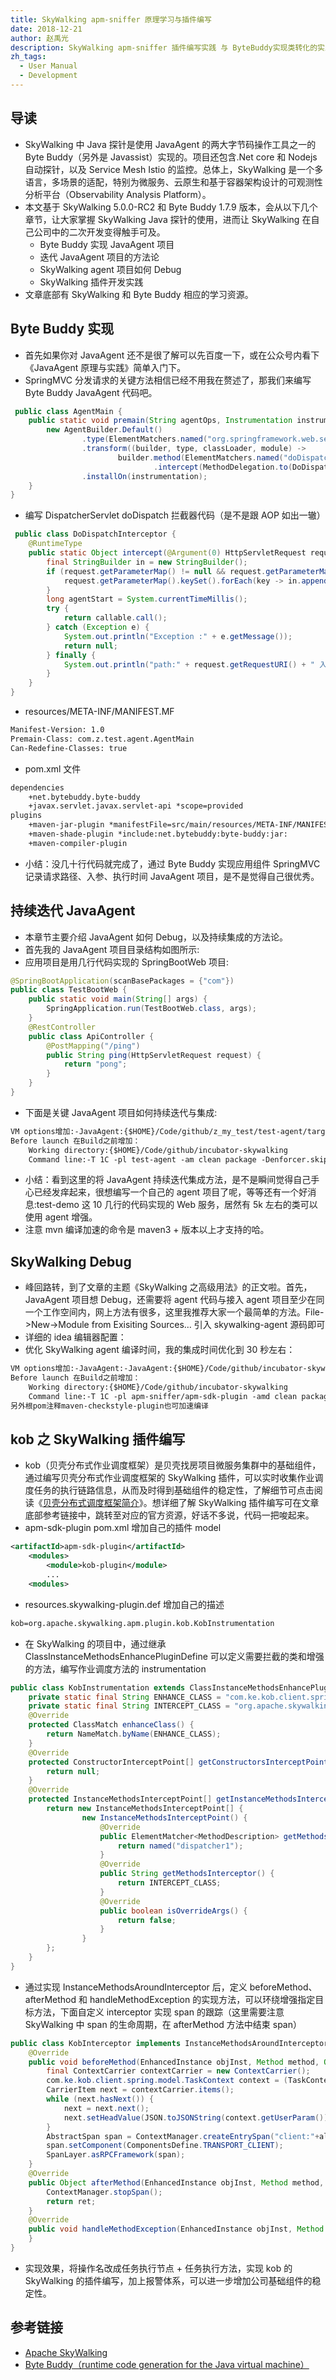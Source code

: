 ```yaml
---
title: SkyWalking apm-sniffer 原理学习与插件编写
date: 2018-12-21
author: 赵禹光
description: SkyWalking apm-sniffer 插件编写实践 与 ByteBuddy实现类转化的实践。
zh_tags:
  - User Manual
  - Development
---
```


## 导读

- SkyWalking 中 Java 探针是使用 JavaAgent 的两大字节码操作工具之一的 Byte Buddy（另外是 Javassist）实现的。项目还包含.Net core 和 Nodejs 自动探针，以及 Service Mesh Istio 的监控。总体上，SkyWalking 是一个多语言，多场景的适配，特别为微服务、云原生和基于容器架构设计的可观测性分析平台（Observability Analysis Platform）。
- 本文基于 SkyWalking 5.0.0-RC2 和 Byte Buddy 1.7.9 版本，会从以下几个章节，让大家掌握 SkyWalking Java 探针的使用，进而让 SkyWalking 在自己公司中的二次开发变得触手可及。
  - Byte Buddy 实现 JavaAgent 项目
  - 迭代 JavaAgent 项目的方法论
  - SkyWalking agent 项目如何 Debug
  - SkyWalking 插件开发实践
- 文章底部有 SkyWalking 和 Byte Buddy 相应的学习资源。

## Byte Buddy 实现

- 首先如果你对 JavaAgent 还不是很了解可以先百度一下，或在公众号内看下《JavaAgent 原理与实践》简单入门下。
- SpringMVC 分发请求的关键方法相信已经不用我在赘述了，那我们来编写 Byte Buddy JavaAgent 代码吧。

```Java
 public class AgentMain {
    public static void premain(String agentOps, Instrumentation instrumentation) {
        new AgentBuilder.Default()
                .type(ElementMatchers.named("org.springframework.web.servlet.DispatcherServlet"))
                .transform((builder, type, classLoader, module) ->
                        builder.method(ElementMatchers.named("doDispatch"))
                                .intercept(MethodDelegation.to(DoDispatchInterceptor.class)))
                .installOn(instrumentation);
    }
}
```

- 编写 DispatcherServlet doDispatch 拦截器代码（是不是跟 AOP 如出一辙）

```Java
 public class DoDispatchInterceptor {
    @RuntimeType
    public static Object intercept(@Argument(0) HttpServletRequest request, @SuperCall Callable<?> callable) {
        final StringBuilder in = new StringBuilder();
        if (request.getParameterMap() != null && request.getParameterMap().size() > 0) {
            request.getParameterMap().keySet().forEach(key -> in.append("key=" + key + "_value=" + request.getParameter(key) + ","));
        }
        long agentStart = System.currentTimeMillis();
        try {
            return callable.call();
        } catch (Exception e) {
            System.out.println("Exception :" + e.getMessage());
            return null;
        } finally {
            System.out.println("path:" + request.getRequestURI() + " 入参:" + in + " 耗时:" + (System.currentTimeMillis() - agentStart));
        }
    }
}
```

- resources/META-INF/MANIFEST.MF

```xml
Manifest-Version: 1.0
Premain-Class: com.z.test.agent.AgentMain
Can-Redefine-Classes: true
```

- pom.xml 文件

```xml
dependencies
    +net.bytebuddy.byte-buddy
    +javax.servlet.javax.servlet-api *scope=provided
plugins
    +maven-jar-plugin *manifestFile=src/main/resources/META-INF/MANIFEST.MF
    +maven-shade-plugin *include:net.bytebuddy:byte-buddy:jar:
    +maven-compiler-plugin
```

- 小结：没几十行代码就完成了，通过 Byte Buddy 实现应用组件 SpringMVC 记录请求路径、入参、执行时间 JavaAgent 项目，是不是觉得自己很优秀。

## 持续迭代 JavaAgent

- 本章节主要介绍 JavaAgent 如何 Debug，以及持续集成的方法论。
- 首先我的 JavaAgent 项目目录结构如图所示:
- 应用项目是用几行代码实现的 SpringBootWeb 项目:

```Java
@SpringBootApplication(scanBasePackages = {"com"})
public class TestBootWeb {
    public static void main(String[] args) {
        SpringApplication.run(TestBootWeb.class, args);
    }
    @RestController
    public class ApiController {
        @PostMapping("/ping")
        public String ping(HttpServletRequest request) {
            return "pong";
        }
    }
}
```

- 下面是关键 JavaAgent 项目如何持续迭代与集成:

```xml
VM options增加:-JavaAgent:{$HOME}/Code/github/z_my_test/test-agent/target/test-agent-1.0-SNAPSHOT.jar=args
Before launch 在Build之前增加：
    Working directory:{$HOME}/Code/github/incubator-skywalking
    Command line:-T 1C -pl test-agent -am clean package -Denforcer.skip=true -Dmaven.test.skip=true -Dmaven.compile.fork=true
```

- 小结：看到这里的将 JavaAgent 持续迭代集成方法，是不是瞬间觉得自己手心已经发痒起来，很想编写一个自己的 agent 项目了呢，等等还有一个好消息:test-demo 这 10 几行的代码实现的 Web 服务，居然有 5k 左右的类可以使用 agent 增强。
- 注意 mvn 编译加速的命令是 maven3 + 版本以上才支持的哈。

## SkyWalking Debug

- 峰回路转，到了文章的主题《SkyWalking 之高级用法》的正文啦。首先，JavaAgent 项目想 Debug，还需要将 agent 代码与接入 agent 项目至少在同一个工作空间内，网上方法有很多，这里我推荐大家一个最简单的方法。File->New->Module from Exisiting Sources… 引入 skywalking-agent 源码即可
- 详细的 idea 编辑器配置：
- 优化 SkyWalking agent 编译时间，我的集成时间优化到 30 秒左右：

```xml
VM options增加:-JavaAgent:-JavaAgent:{$HOME}/Code/github/incubator-skywalking/skywalking-agent/skywalking-agent.jar：不要用dist里面的skywalking-agent.jar，具体原因大家可以看看源码：apm-sniffer/apm-agent/pom.xml中的maven插件的使用。
Before launch 在Build之前增加：
    Working directory:{$HOME}/Code/github/incubator-skywalking
    Command line:-T 1C -pl apm-sniffer/apm-sdk-plugin -amd clean package -Denforcer.skip=true -Dmaven.test.skip=true -Dmaven.compile.fork=true： 这里我针对插件包，因为紧接着下文要开发插件
另外根pom注释maven-checkstyle-plugin也可加速编译
```

## kob 之 SkyWalking 插件编写

- kob（贝壳分布式作业调度框架）是贝壳找房项目微服务集群中的基础组件，通过编写贝壳分布式作业调度框架的 SkyWalking 插件，可以实时收集作业调度任务的执行链路信息，从而及时得到基础组件的稳定性，了解细节可点击阅读《[贝壳分布式调度框架简介](https://mp.weixin.qq.com/s/3hXyFCgclsuoznNQ2ulC4g)》。想详细了解 SkyWalking 插件编写可在文章底部参考链接中，跳转至对应的官方资源，好话不多说，代码一把唆起来。
- apm-sdk-plugin pom.xml 增加自己的插件 model

```xml
<artifactId>apm-sdk-plugin</artifactId>
    <modules>
        <module>kob-plugin</module>
        ...
    <modules>
```

- resources.skywalking-plugin.def 增加自己的描述

```xml
kob=org.apache.skywalking.apm.plugin.kob.KobInstrumentation
```

- 在 SkyWalking 的项目中，通过继承 ClassInstanceMethodsEnhancePluginDefine 可以定义需要拦截的类和增强的方法，编写作业调度方法的 instrumentation

```Java
public class KobInstrumentation extends ClassInstanceMethodsEnhancePluginDefine {
    private static final String ENHANCE_CLASS = "com.ke.kob.client.spring.core.TaskDispatcher";
    private static final String INTERCEPT_CLASS = "org.apache.skywalking.apm.plugin.kob.KobInterceptor";
    @Override
    protected ClassMatch enhanceClass() {
        return NameMatch.byName(ENHANCE_CLASS);
    }
    @Override
    protected ConstructorInterceptPoint[] getConstructorsInterceptPoints() {
        return null;
    }
    @Override
    protected InstanceMethodsInterceptPoint[] getInstanceMethodsInterceptPoints() {
        return new InstanceMethodsInterceptPoint[] {
                new InstanceMethodsInterceptPoint() {
                    @Override
                    public ElementMatcher<MethodDescription> getMethodsMatcher() {
                        return named("dispatcher1");
                    }
                    @Override
                    public String getMethodsInterceptor() {
                        return INTERCEPT_CLASS;
                    }
                    @Override
                    public boolean isOverrideArgs() {
                        return false;
                    }
                }
        };
    }
}
```

- 通过实现 InstanceMethodsAroundInterceptor 后，定义 beforeMethod、afterMethod 和 handleMethodException 的实现方法，可以环绕增强指定目标方法，下面自定义 interceptor 实现 span 的跟踪（这里需要注意 SkyWalking 中 span 的生命周期，在 afterMethod 方法中结束 span）

```Java
public class KobInterceptor implements InstanceMethodsAroundInterceptor {
    @Override
    public void beforeMethod(EnhancedInstance objInst, Method method, Object[] allArguments,  Class<?>[] argumentsTypes, MethodInterceptResult result) throws Throwable {
        final ContextCarrier contextCarrier = new ContextCarrier();
        com.ke.kob.client.spring.model.TaskContext context = (TaskContext) allArguments[0];
        CarrierItem next = contextCarrier.items();
        while (next.hasNext()) {
            next = next.next();
            next.setHeadValue(JSON.toJSONString(context.getUserParam()));
        }
        AbstractSpan span = ContextManager.createEntrySpan("client:"+allArguments[1]+",task:"+context.getTaskKey(), contextCarrier);
        span.setComponent(ComponentsDefine.TRANSPORT_CLIENT);
        SpanLayer.asRPCFramework(span);
    }
    @Override
    public Object afterMethod(EnhancedInstance objInst, Method method, Object[] allArguments, Class<?>[] argumentsTypes, Object ret) throws Throwable {
        ContextManager.stopSpan();
        return ret;
    }
    @Override
    public void handleMethodException(EnhancedInstance objInst, Method method, Object[] allArguments, Class<?>[] argumentsTypes, Throwable t) {
    }
}
```

- 实现效果，将操作名改成任务执行节点 + 任务执行方法，实现 kob 的 SkyWalking 的插件编写，加上报警体系，可以进一步增加公司基础组件的稳定性。

## 参考链接

- [Apache SkyWalking](https://github.com/apache/skywalking)
- [Byte Buddy（runtime code generation for the Java virtual machine）](https://github.com/raphw/byte-buddy)
